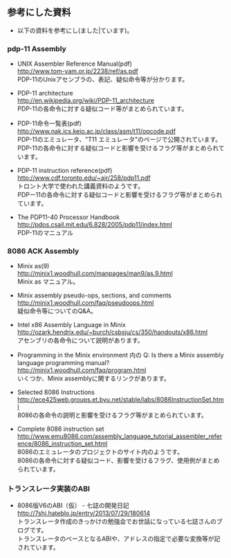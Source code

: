 ## 参考にした資料

* 以下の資料を参考にし(ました|ています)。

### pdp-11 Assembly

* UNIX Assembler Reference Manual(pdf)  
http://www.tom-yam.or.jp/2238/ref/as.pdf  
PDP-11のUnixアセンブラの、表記、疑似命令等が分かります。

* PDP-11 architecture  
http://en.wikipedia.org/wiki/PDP-11_architecture  
PDP-11の各命令に対する疑似コード等がまとめられています。

* PDP-11命令一覧表(pdf)  
http://www.nak.ics.keio.ac.jp/class/asm/t11/opcode.pdf‎  
PDP-11のエミュレータ、"T11 エミュレータ"のページで公開されています。  
PDP-11の各命令に対する疑似コードと影響を受けるフラグ等がまとめられています。

* PDP-11 instruction reference(pdf)  
http://www.cdf.toronto.edu/~ajr/258/pdp11.pdf‎  
トロント大学で使われた講義資料のようです。  
PDPー11の各命令に対する疑似コードと影響を受けるフラグ等がまとめられています。

* The PDP11-40 Processor Handbook  
http://pdos.csail.mit.edu/6.828/2005/pdp11/index.html  
PDP-11のマニュアル


### 8086 ACK Assembly

* Minix as(9)  
http://minix1.woodhull.com/manpages/man9/as.9.html  
Minix as マニュアル。

* Minix assembly pseudo-ops, sections, and comments  
http://minix1.woodhull.com/faq/pseudoops.html  
疑似命令等についてのQ&A。

* Intel x86 Assembly Language in Minix  
http://ozark.hendrix.edu/~burch/csbsju/cs/350/handouts/x86.html  
アセンブリの各命令について説明があります。

* Programming in the Minix environment 内の Q: Is there a Minix assembly language programming manual?  
http://minix1.woodhull.com/faq/program.html  
いくつか、Minix assemblyに関するリンクがあります。

* Selected 8086 Instructions  
http://ece425web.groups.et.byu.net/stable/labs/8086InstructionSet.html  
8086の各命令の説明と影響を受けるフラグ等がまとめられています。

* Complete 8086 instruction set  
http://www.emu8086.com/assembly_language_tutorial_assembler_reference/8086_instruction_set.html  
8086のエミュレータのプロジェクトのサイト内のようです。  
8086の各命令に対する疑似コード、影響を受けるフラグ、使用例がまとめられています。


### トランスレータ実装のABI

* 8086版V6のABI（仮） - 七誌の開発日記  
http://7shi.hateblo.jp/entry/2013/07/29/180614  
トランスレータ作成のきっかけの勉強会でお世話になっている七誌さんのブログです。  
トランスレータのベースとなるABIや、アドレスの指定で必要な変換等が記されています。


